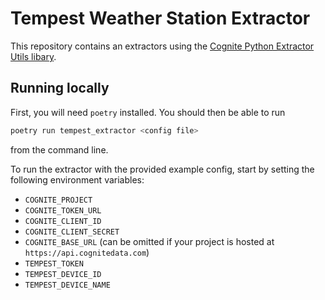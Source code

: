 Tempest Weather Station Extractor
=================

This repository contains an extractors using the [Cognite Python Extractor Utils
libary](https://github.com/cognitedata/python-extractor-utils).

## Running locally

First, you will need `poetry` installed. You should then be able to run

``` bash
poetry run tempest_extractor <config file>
```

from the command line.

To run the extractor with the provided example config, start by setting the
following environment variables:

* `COGNITE_PROJECT`
* `COGNITE_TOKEN_URL`
* `COGNITE_CLIENT_ID`
* `COGNITE_CLIENT_SECRET`
* `COGNITE_BASE_URL` (can be omitted if your project is hosted at
   `https://api.cognitedata.com`)
* `TEMPEST_TOKEN`
* `TEMPEST_DEVICE_ID`
* `TEMPEST_DEVICE_NAME`
